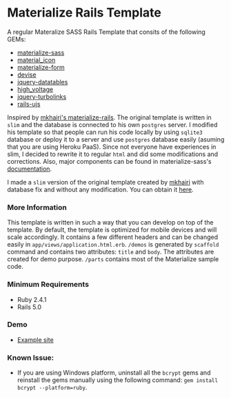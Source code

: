 # Materialize Rails Template

A regular Materalize SASS Rails Template that consits of the following GEMs:
* [materialize-sass](https://github.com/mkhairi/materialize-sass)
* [material_icon](https://github.com/Angelmmiguel/material_icons)
* [materialize-form](https://github.com/jamesfwz/materialize-form)
* [devise](https://github.com/plataformatec/devise)
* [jquery-datatables](https://github.com/mkhairi/jquery-datatables)
* [high_voltage](https://github.com/thoughtbot/high_voltage)
* [jquery-turbolinks](https://github.com/kossnocorp/jquery.turbolinks)
* [rails-ujs](https://github.com/rails/jquery-ujs)

Inspired by [mkhairi's materialize-rails](https://github.com/mkhairi/materialize-rails). The original template is written in `slim` and the database is connected to his own `postgres` server. I modified his template so that people can run his code locally by using `sqlite3` database or deploy it to a server and use `postgres` database easily (asuming that you are using Heroku PaaS). Since not everyone have experiences in slim, I decided to rewrite it to regular `html` and did some modifications and corrections. Also, major components can be found in materialize-sass's [documentation](http://materializecss.com).

I made a `slim` version of the original template created by [mkhairi](https://github.com/mkhairi) with database fix and without any modification. You can obtain it [here](https://github.com/melvinchng/Materialize-Rails-Slim).

### More Information
This template is written in such a way that you can develop on top of the template. By default, the template is optimized for mobile devices and will scale accordingly. It contains a few different headers and can be changed easily in `app/views/application.html.erb`. `/demos` is generated by `scaffold` command and contains two attributes: `title` and `body`. The attributes are created for demo purpose. `/parts` contains most of the Materialize sample code. 

### Minimum Requirements
 * Ruby 2.4.1
 * Rails 5.0

### Demo

* [Example site](http://materialize-rails-template.herokuapp.com)

### Known Issue:
 * If you are using Windows platform, uninstall all the `bcrypt` gems and reinstall the gems manually using the following command: `gem install bcrypt --platform=ruby`.